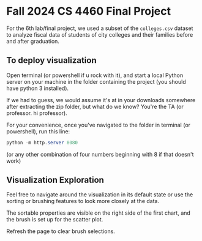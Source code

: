 # Fall 2024 CS 4460 Final Project 
For the 6th lab/final project, we used a subset of the ```colleges.csv``` dataset to analyze fiscal data of students of city colleges and their families before and after graduation.


## To deploy visualization

Open terminal (or powershell if u rock with it), and start a local Python server on your machine in the folder containing the project (you should have python 3 installed). 

  If we had to guess, we would assume it's at in your downloads somewhere after extracting the zip folder, but what do we know? You're the TA (or professor. hi professor). 
  
  For your convenience, once you've navigated to the folder in terminal (or powershell), run this line:
  
  ```powershell
  python -m http.server 8080 
  ```
(or any other combination of four numbers beginning with 8 if that doesn't work)

## Visualization Exploration

Feel free to navigate around the visualization in its default state or use the sorting or brushing features to look more closely at the data. 

The sortable properties are visible on the right side of the first chart, and the brush is set up for the scatter plot.

Refresh the page to clear brush selections.
